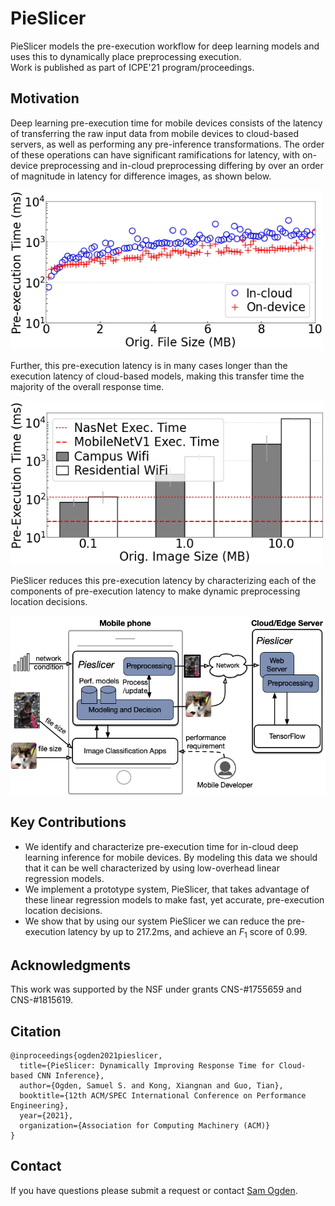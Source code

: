 # PieSlicer

PieSlicer models the pre-execution workflow for deep learning models and uses this to dynamically place preprocessing execution.  
Work is published as part of ICPE'21 program/proceedings.

## Motivation

Deep learning pre-execution time for mobile devices consists of the latency of transferring the raw input data from mobile devices to cloud-based servers, as well as performing any pre-inference transformations.
The order of these operations can have significant ramifications for latency, with on-device preprocessing and in-cloud preprocessing differing by over an order of magnitude in latency for difference images, as shown below.


<img src="imgs/preprocess_location_time_compare.png" width="500"/> 

Further, this pre-execution latency is in many cases longer than the execution latency of cloud-based models, making this transfer time the majority of the overall response time.


<img src="imgs/network_transfer_time_percentiles.png" width="500"/> 

PieSlicer reduces this pre-execution latency by characterizing each of the components of pre-execution latency to make dynamic preprocessing location decisions.

<img src="imgs/pieslicer.png" width="600"/> 


## Key Contributions

- We identify and characterize pre-execution time for in-cloud deep learning inference for mobile devices.  By modeling this data we should that it can be well characterized by using low-overhead linear regression models.
- We implement a prototype system, PieSlicer, that takes advantage of these linear regression models to make fast, yet accurate, pre-execution location decisions.
- We show that by using our system PieSlicer we can reduce the pre-execution latency by up to 217.2ms, and achieve an $F_1$ score of 0.99.


## Acknowledgments

This work was supported by the NSF under grants CNS-#1755659 and CNS-#1815619.


## Citation

```
@inproceedings{ogden2021pieslicer,
  title={PieSlicer: Dynamically Improving Response Time for Cloud-based CNN Inference},
  author={Ogden, Samuel S. and Kong, Xiangnan and Guo, Tian},
  booktitle={12th ACM/SPEC International Conference on Performance Engineering},
  year={2021},
  organization={Association for Computing Machinery (ACM)}
}
```

## Contact

If you have questions please submit a request or contact [Sam Ogden](https://github.com/samogden).

